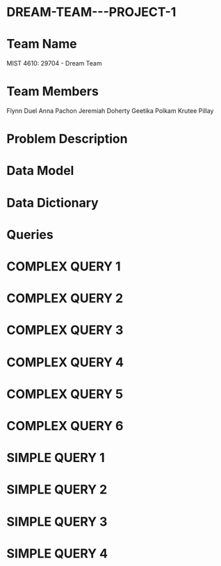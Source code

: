 # DREAM-TEAM---PROJECT-1

# Team Name
MIST 4610: 29704 - Dream Team

# Team Members
Flynn Duel
Anna Pachon
Jeremiah Doherty
Geetika Polkam
Krutee Pillay

# Problem Description

# Data Model

# Data Dictionary

# Queries
# COMPLEX QUERY 1

# COMPLEX QUERY 2

# COMPLEX QUERY 3

# COMPLEX QUERY 4

# COMPLEX QUERY 5

# COMPLEX QUERY 6

# SIMPLE QUERY 1

# SIMPLE QUERY 2

# SIMPLE QUERY 3

# SIMPLE QUERY 4
